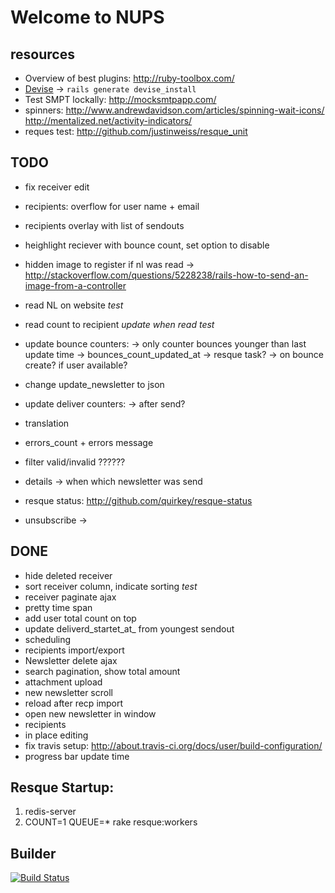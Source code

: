 # Welcome to NUPS

## resources

  * Overview of best plugins: http://ruby-toolbox.com/
  * [Devise](http://github.com/plataformatec/devise) -> `rails generate devise_install`
  * Test SMPT lockally: http://mocksmtpapp.com/
  *  spinners:
  http://www.andrewdavidson.com/articles/spinning-wait-icons/
  http://mentalized.net/activity-indicators/
  * reques test: http://github.com/justinweiss/resque_unit

## TODO
  * fix receiver edit
  
  * recipients: overflow for user name + email
  * recipients overlay with list of sendouts
  * heighlight reciever with bounce count, set option to disable

  * hidden image to register if nl was read
   -> http://stackoverflow.com/questions/5228238/rails-how-to-send-an-image-from-a-controller
  
  * read NL on website *test*

  * read count to recipient *update when read* *test*

  * update bounce counters:
     -> only counter bounces younger than last update time -> bounces_count_updated_at
     -> resque task?
     -> on bounce create? if user available?
  * change update_newsletter to json
  * update deliver counters:
    -> after send?
  * translation
  * errors_count + errors message
  * filter valid/invalid ??????
  * details -> when which newsletter was send
  * resque status: http://github.com/quirkey/resque-status
  * unsubscribe ->

## DONE
  * hide deleted receiver
  * sort receiver column, indicate sorting *test*
  * receiver paginate ajax
  * pretty time span
  * add user total count on top
  * update deliverd_startet_at_ from youngest sendout
  * scheduling
  * recipients import/export
  * Newsletter delete ajax
  * search pagination, show total amount
  * attachment upload
  * new newsletter scroll
  * reload after recp import
  * open new newsletter in window
  * recipients
  * in place editing
  * fix travis setup: http://about.travis-ci.org/docs/user/build-configuration/
  * progress bar update time

## Resque Startup:

  1. redis-server
  2. COUNT=1 QUEUE=* rake resque:workers

## Builder
[![Build Status](https://secure.travis-ci.org/rngtng/nups.png)](http://travis-ci.org/rngtng/nups)
